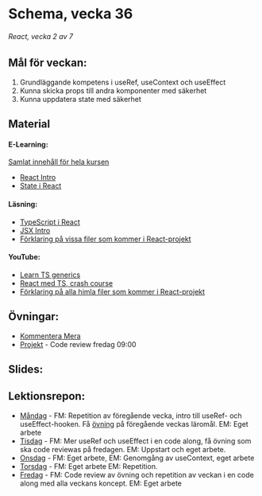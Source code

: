 # Schema, vecka 36

###### React, vecka 2 av 7

## Mål för veckan:
1. Grundläggande kompetens i useRef, useContext och useEffect
2. Kunna skicka props till andra komponenter med säkerhet
3. Kunna uppdatera state med säkerhet

## Material
#### E-Learning:
[Samlat innehåll för hela kursen](https://github.com/Lexicon-Frontend-2024/e-learning-material)
* [React Intro](https://app.pluralsight.com/library/courses/react-what-is/table-of-contents)
* [State i React](https://app.pluralsight.com/ilx/video-courses/clips/9ae849e3-419e-43d2-b6c1-12b2f4bf3b68)

#### Läsning:
* [TypeScript i React](https://react.dev/learn/typescript)
* [JSX Intro](https://legacy.reactjs.org/docs/introducing-jsx.html)
* [Förklaring på vissa filer som kommer i React-projekt](https://dev.to/vyan/understanding-vite-flow-and-structure-in-a-react-project-2e84)

#### YouTube:
* [Learn TS generics](https://www.youtube.com/watch?v=EcCTIExsqmI)
* [React med TS, crash course](https://www.youtube.com/watch?v=TPACABQTHvM)
* [Förklaring på alla himla filer som kommer i React-projekt](https://www.youtube.com/watch?v=VfhRDGhAFi0)

## Övningar:
* [Kommentera Mera](https://github.com/Lexicon-Frontend-2024/lecture-22-aug/tree/main)
* [Projekt]() - Code review fredag 09:00

## Slides:

## Lektionsrepon:
* [Måndag]() - FM: Repetition av föregående vecka, intro till useRef- och useEffect-hooken. Få [övning](https://github.com/Lexicon-Frontend-2024/lecture-22-aug/tree/main) på föregående veckas läromål. EM: Eget arbete
* [Tisdag]() - FM: Mer useRef och useEffect i en code along, få övning som ska code reviewas på fredagen. EM: Uppstart och eget arbete. 
* [Onsdag]() - FM: Eget arbete, EM: Genomgång av useContext, eget arbete
* [Torsdag]() - FM: Eget arbete EM: Repetition.
* [Fredag]() - FM: Code review av övning och repetition av veckan i en code along med alla veckans koncept. EM: Eget arbete
